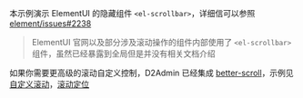 本示例演示 ElementUI 的隐藏组件 `<el-scrollbar>`，详细信可以参照 [element/issues#2238](https://github.com/ElemeFE/element/issues/2238)

> ElementUI 官网以及部分涉及滚动操作的组件内部使用了 `<el-scrollbar>` 组件，虽然已经暴露到全局但是并没有相关文档介绍

如果你需要更高级的滚动自定义控制，D2Admin 已经集成 [better-scroll](https://github.com/ustbhuangyi/better-scroll)，示例见 [自定义滚动](/#/demo/plugins/better-scroll/base)，[滚动定位](/#/demo/plugins/better-scroll/to)